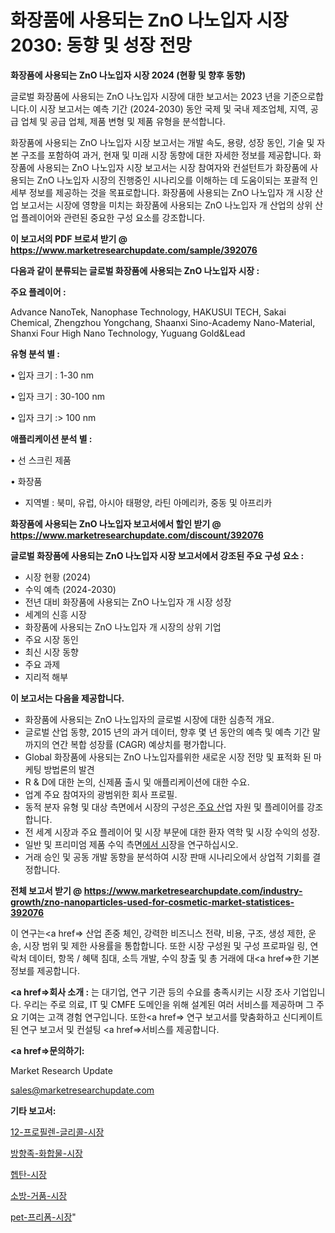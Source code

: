# 화장품에 사용되는 ZnO 나노입자 시장 2030: 동향 및 성장 전망

<strong>화장품에 사용되는 ZnO 나노입자 시장 2024 (현황 및 향후 동향)</strong>

글로벌 화장품에 사용되는 ZnO 나노입자 시장에 대한 보고서는 2023 년을 기준으로합니다.이 시장 보고서는 예측 기간 (2024-2030) 동안 국제 및 국내 제조업체, 지역, 공급 업체 및 공급 업체, 제품 변형 및 제품 유형을 분석합니다.

화장품에 사용되는 ZnO 나노입자 시장 보고서는 개발 속도, 용량, 성장 동인, 기술 및 자본 구조를 포함하여 과거, 현재 및 미래 시장 동향에 대한 자세한 정보를 제공합니다. 화장품에 사용되는 ZnO 나노입자 시장 보고서는 시장 참여자와 컨설턴트가 화장품에 사용되는 ZnO 나노입자 시장의 진행중인 시나리오를 이해하는 데 도움이되는 포괄적 인 세부 정보를 제공하는 것을 목표로합니다. 화장품에 사용되는 ZnO 나노입자 개 시장 산업 보고서는 시장에 영향을 미치는 화장품에 사용되는 ZnO 나노입자 개 산업의 상위 산업 플레이어와 관련된 중요한 구성 요소를 강조합니다.



<strong>이 보고서의 PDF 브로셔 받기 @ <a href=https://www.marketresearchupdate.com/sample/392076>https://www.marketresearchupdate.com/sample/392076</a></strong>



<strong>다음과 같이 분류되는 글로벌 화장품에 사용되는 ZnO 나노입자 시장 :</strong>



<strong>주요 플레이어 :</strong>

Advance NanoTek, Nanophase Technology, HAKUSUI TECH, Sakai Chemical, Zhengzhou Yongchang, Shaanxi Sino-Academy Nano-Material, Shanxi Four High Nano Technology, Yuguang Gold&Lead



<strong>유형 분석 별 :</strong>

• 입자 크기 : 1-30 nm

• 입자 크기 : 30-100 nm

• 입자 크기 :> 100 nm



<strong>애플리케이션 분석 별 :</strong>

• 선 스크린 제품

• 화장품

<ul>
  <li>지역별 : 북미, 유럽, 아시아 태평양, 라틴 아메리카, 중동 및 아프리카</li>
</ul>


<strong>화장품에 사용되는 ZnO 나노입자 보고서에서 할인 받기 @ <a href=https://www.marketresearchupdate.com/discount/392076>https://www.marketresearchupdate.com/discount/392076</a></strong>



<strong>글로벌 화장품에 사용되는 ZnO 나노입자 시장 보고서에서 강조된 주요 구성 요소 :</strong>
<ul>
  <li>시장 현황 (2024)</li>
  <li>수익 예측 (2024-2030)</li>
  <li>전년 대비 화장품에 사용되는 ZnO 나노입자 개 시장 성장</li>
  <li>세계의 신흥 시장</li>
  <li>화장품에 사용되는 ZnO 나노입자 개 시장의 상위 기업</li>
  <li>주요 시장 동인</li>
  <li>최신 시장 동향</li>
  <li>주요 과제</li>
  <li>지리적 해부</li>
</ul>


<strong>이 보고서는 다음을 제공합니다.</strong>
<ul>
  <li>화장품에 사용되는 ZnO 나노입자의 글로벌 시장에 대한 심층적 개요.</li>
  <li>글로벌 산업 동향, 2015 년의 과거 데이터, 향후 몇 년 동안의 예측 및 예측 기간 말까지의 연간 복합 성장률 (CAGR) 예상치를 평가합니다.</li>
  <li>Global 화장품에 사용되는 ZnO 나노입자를위한 새로운 시장 전망 및 표적화 된 마케팅 방법론의 발견</li>
  <li>R &amp; D에 대한 논의, 신제품 출시 및 애플리케이션에 대한 수요.</li>
  <li>업계 주요 참여자의 광범위한 회사 프로필.</li>
  <li>동적 분자 유형 및 대상 측면에서 시장의 구성은<a href=> 주요 산</a>업 자원 및 플레이어를 강조합니다.</li>
  <li>전 세계 시장과 주요 플레이어 및 시장 부문에 대한 환자 역학 및 시장 수익의 성장.</li>
  <li>일반 및 프리미엄 제품 수익 측면<a href=>에서 시</a>장을 연구하십시오.</li>
  <li>거래 승인 및 공동 개발 동향을 분석하여 시장 판매 시나리오에서 상업적 기회를 결정합니다.</li>
</ul>



<strong>전체 보고서 받기 @ <a href=https://www.marketresearchupdate.com/industry-growth/zno-nanoparticles-used-for-cosmetic-market-statistices-392076>https://www.marketresearchupdate.com/industry-growth/zno-nanoparticles-used-for-cosmetic-market-statistices-392076</a></strong>

이 연구는<a href=> 산업 존중</a> 체인, 강력한 비즈니스 전략, 비용, 구조, 생성 제한, 운송, 시장 범위 및 제한 사용률을 통합합니다. 또한 시장 구성원 및 구성 프로파일 링, 연락처 데이터, 항목 / 혜택 침대, 소득 개발, 수익 창출 및 총 거래에 대<a href=>한 기본 </a>정보를 제공합니다.



<strong><a href=>회사 소</a>개 :</strong>
는 대기업, 연구 기관 등의 수요를 충족시키는 시장 조사 기업입니다. 우리는 주로 의료, IT 및 CMFE 도메인을 위해 설계된 여러 서비스를 제공하며 그 주요 기여는 고객 경험 연구입니다. 또한<a href=> 연구 보</a>고서를 맞춤화하고 신디케이트 된 연구 보고서 및 컨설팅 <a href=>서비스</a>를 제공합니다.



<strong><a href=>문의하기:</a></strong>

Market Research Update

sales@marketresearchupdate.com



<strong>기타 보고서:</strong>

<a href=https://www.linkedin.com/pulse/12-프로필렌-글리콜-시장-진입-전략-및-위험-평가2029년-analytics-alchemy-360-analysis/>12-프로필렌-글리콜-시장</a>

<a href=https://www.linkedin.com/pulse/방향족-화합물-시장-세분화-연구-및-목표-고객2029년-survey-spotlight-pro-24-analysis-6ulnf/>방향족-화합물-시장</a>

<a href=https://www.linkedin.com/pulse/헵탄-시장-세분화-연구-및-목표-고객2029년-analytics-avenue-adventures-24-ana-4pjhf/>헵탄-시장</a>

<a href=https://www.linkedin.com/pulse/소방-거품-시장-경쟁-분석-및-성장-잠재력-2030-analytics-avenue-adventures-24-ana-nmucf/>소방-거품-시장</a>

<a href=https://www.linkedin.com/pulse/pet-프리폼-시장-동향-및-성장-전망-consumer-connection-chronicles-24--6voxf/>pet-프리폼-시장</a>"
